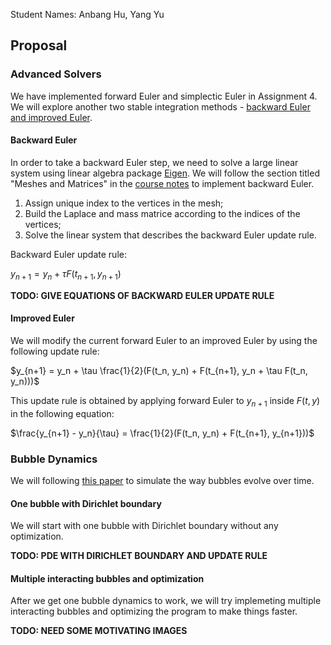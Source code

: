 Student Names: Anbang Hu, Yang Yu

## Proposal

### Advanced Solvers
We have implemented forward Euler and simplectic Euler in Assignment 4. We will explore another two stable integration methods - [backward Euler and improved Euler](https://math.la.asu.edu/~dajones/class/275/ch2.pdf).

#### Backward Euler
In order to take a backward Euler step, we need to solve a large linear system using linear algebra package [Eigen](http://eigen.tuxfamily.org/index.php?title=Main_Page). We will follow the section titled "Meshes and Matrices" in the [course notes](http://www.cs.cmu.edu/~kmcrane/Projects/DGPDEC/paper.pdf) to implement backward Euler.

1. Assign unique index to the vertices in the mesh;
2. Build the Laplace and mass matrice according to the indices of the vertices;
3. Solve the linear system that describes the backward Euler update rule.

Backward Euler update rule:

$y_{n+1} = y_n + \tau F(t_{n+1}, y_{n+1})$

__TODO: GIVE EQUATIONS OF BACKWARD EULER UPDATE RULE__

#### Improved Euler
We will modify the current forward Euler to an improved Euler by using the following update rule:

$y_{n+1} = y_n + \tau \frac{1}{2}(F(t_n, y_n) + F(t_{n+1}, y_n + \tau F(t_n, y_n)))$

This update rule is obtained by applying forward Euler to $y_{n+1}$ inside $F(t, y)$ in the following equation:

$\frac{y_{n+1} - y_n}{\tau} = \frac{1}{2}(F(t_n, y_n) + F(t_{n+1}, y_{n+1}))$

### Bubble Dynamics
We will following [this paper](http://www.cs.columbia.edu/cg/doublebubbles/doublebubbles.pdf) to simulate the way bubbles evolve over time.

#### One bubble with Dirichlet boundary
We will start with one bubble with Dirichlet boundary without any optimization.

__TODO: PDE WITH DIRICHLET BOUNDARY AND UPDATE RULE__

#### Multiple interacting bubbles and optimization
After we get one bubble dynamics to work, we will try implemeting multiple interacting bubbles and optimizing the program to make things faster. 

__TODO: NEED SOME MOTIVATING IMAGES__
